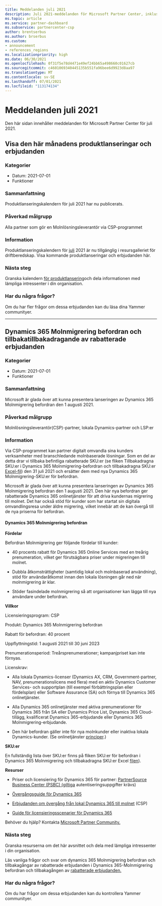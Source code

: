 ```yaml
---
title: Meddelanden juli 2021
description: Juli 2021-meddelanden för Microsoft Partner Center, inklusive nya funktioner, kampanjer, erbjudanden, marknader eller ändringar i befintliga erbjudanden.
ms.topic: article
ms.service: partner-dashboard
ms.subservice: partnercenter-csp
author: brentserbus
ms.author: brserbus
ms.custom:
- announcement
- references_regions
ms.localizationpriority: high
ms.date: 06/30/2021
ms.openlocfilehash: 0f31f5e78d4471e49ef24bb65a498660c01627cb
ms.sourcegitcommit: c4601069340445135b551fa96bee6d9923d8aa97
ms.translationtype: MT
ms.contentlocale: sv-SE
ms.lasthandoff: 07/01/2021
ms.locfileid: "113174134"
---
```

# <a name="july-2021-announcements"></a>Meddelanden juli 2021

Den här sidan innehåller meddelanden för Microsoft Partner Center för juli 2021.

## <a name="view-this-months-product-launches-and-offers"></a><a name="2"></a>Visa den här månadens produktlanseringar och erbjudanden

### <a name="categories"></a>Kategorier

- Datum: 2021-07-01
- Funktioner

### <a name="summary"></a>Sammanfattning

Produktlanseringskalendern för juli 2021 har nu publicerats.

### <a name="impacted-audience"></a>Påverkad målgrupp

Alla partner som gör en Molnlösningsleverantör via CSP-programmet

### <a name="details"></a>Information

Produktlanseringskalendern för [juli](https://partner.microsoft.com/resources/collection/product-launch-calendar-collection#/) 2021 är nu tillgänglig i resursgalleriet för driftberedskap. Visa kommande produktlanseringar och erbjudanden här.

### <a name="next-steps"></a>Nästa steg

Granska kalendern [för produktlansering](https://partner.microsoft.com/resources/collection/product-launch-calendar-collection#/)och dela informationen med lämpliga intressenter i din organisation.  

### <a name="questions"></a>Har du några frågor?

Om du har fler frågor om dessa erbjudanden kan du läsa dina Yammer communityer.

________________
## <a name="dynamics-365-cloud-migration-promotion-and-retirement-of-discounted-offers"></a><a name="1"></a>Dynamics 365 Molnmigrering befordran och tillbakatillbakadragande av rabatterade erbjudanden

### <a name="categories"></a>Kategorier

- Datum: 2021-07-01
- Funktioner

### <a name="summary"></a>Sammanfattning

Microsoft är glada över att kunna presentera lanseringen av Dynamics 365 Molnmigrering befordran den 1 augusti 2021.

### <a name="impacted-audience"></a>Påverkad målgrupp

Molnlösningsleverantör(CSP)-partner, lokala Dynamics-partner och LSP:er

### <a name="details"></a>Information

Via CSP-programmet kan partner digitalt omvandla sina kunders verksamheter med branschledande molnbaserade lösningar. Som en del av detta drar vi tillbaka befintliga rabatterade SKU:er (se fliken Tillbakadragna SKU:er i Dynamics 365 Molnmigrering-befordran och tillbakadragna SKU:er [Excel-fil](https://partner.microsoft.com/resources/detail/dynamics-365-cloud-promotion-retired-skus-xls)) den 31 juli 2021 och ersätter dem med nya Dynamics 365 Molnmigrering-SKU:er för befordran.

Microsoft är glada över att kunna presentera lanseringen av Dynamics 365 Molnmigrering befordran den 1 augusti 2021. Den här nya befordran ger rabatterade Dynamics 365 onlinetjänster för att driva kundernas migrering till molnet. Det har också stöd för kunder som har startat sin digitala omvandlingsresa under äldre migrering, vilket innebär att de kan övergå till de nya priserna för befordran.

#### <a name="dynamics-365-cloud-migration-promotion"></a>Dynamics 365 Molnmigrering befordran

**Fördelar**

Befordran Molnmigrering ger följande fördelar till kunder:  

- 40 procents rabatt för Dynamics 365 Online Services med en treårig prenumeration, vilket ger förutsägbara priser under migreringen till molnet.

- Dubbla åtkomsträttigheter (samtidig lokal och molnbaserad användning), stöd för användaråtkomst innan den lokala lösningen går ned när molnmigrering är klar.

- Stöder fasindelade molnmigrering så att organisationer kan lägga till nya användare under befordran.

**Villkor**

Licensieringsprogram: CSP

Produkt: Dynamics 365 Molnmigrering befordran

Rabatt för befordran: 40 procent

Uppflyttningstid: 1 augusti 2021 till 30 juni 2023

Prenumerationsperiod: Treårsprenumerationer; kampanjpriset kan inte förnyas.

Licenskrav:

- Alla lokala Dynamics-licenser (Dynamics AX, CRM, Government-partner, NAV, prenumerationslicens med flera) med en aktiv Dynamics Customer Services- och supportplan (till exempel förbättringsplan eller fördelsplan) eller Software Assurance (SA) och förnya till Dynamics 365 onlinetjänster.

- Alla Dynamics 365 onlinetjänster med aktiva prenumerationer för Dynamics 365 från SA eller Dynamics Price List, Dynamics 365 Cloud-tillägg, kvalificerat Dynamics 365-erbjudande eller Dynamics 365 Molnmigrering-erbjudande.

- Den här befordran gäller inte för nya molnkunder eller inaktiva lokala Dynamics-kunder. (Se onlinetjänster [principer](https://www.microsoft.com/licensing/terms/productoffering/MicrosoftDynamics365Services/EAEAS).)

**SKU:er**

En fullständig lista över SKU:er finns på fliken SKU:er för befordran i Dynamics 365 Molnmigrering och tillbakadragna SKU:er Excel [filen](https://partner.microsoft.com/resources/detail/dynamics-365-cloud-promotion-retired-skus-xls)).

**Resurser**

- Priser och licensiering för Dynamics 365 för partner: [PartnerSource Business Center (PSBC) (giltiga](https://businesscenter.mbs.microsoft.com/#contentdetail/Dyn365PricingandLicensing) autentiseringsuppgifter krävs)

- [Övergångsguide för Dynamics 365](https://mbs2.microsoft.com/fileexchange/?fileID=1324bd08-98ab-4de1-aa9d-4d9e8902c6a6)

- [Erbjudanden om övergång från lokal Dynamics 365 till molnet](https://mbs2.microsoft.com/fileexchange/?fileID=53e8d8af-e8c5-4e7e-99b6-e81baa026275) (CSP)

- [Guide för licensieringsscenarier för Dynamics 365](https://mbs2.microsoft.com/fileexchange/?fileID=b82e7dad-46e5-475d-a23e-6bcee17cb5ea)

Behöver du hjälp? Kontakta [Microsoft Partner Community.](https://www.microsoftpartnercommunity.com/t5/Pricing-Licensing-Incentives/bd-p/PricingLicensingIncentives)

### <a name="next-steps"></a>Nästa steg

Granska resurserna om det här avsnittet och dela med lämpliga intressenter i din organisation.  

Läs vanliga frågor och svar om dynamics 365 Molnmigrering befordran och tillbakagångar av rabatterade erbjudanden i Dynamics 365-Molnmigrering befordran och tillbakagången av [rabatterade erbjudanden.](https://partner.microsoft.com/resources/collection/dynamics-365-cloud-migration-promotion-and-retirement-of-discounted-offers#/) [](https://partner.microsoft.com/resources/detail/faqs-on-d365-cloud-migration-promotion-and-retirement-of-discounted-offers-pdf)

### <a name="questions"></a>Har du några frågor?

Om du har frågor om dessa erbjudanden kan du kontrollera Yammer communityer.
